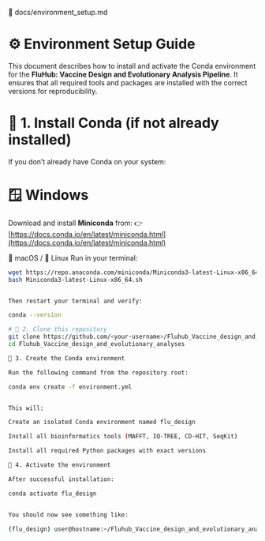 📄 docs/environment_setup.md
# ⚙️ Environment Setup Guide

This document describes how to install and activate the Conda environment for the **FluHub: Vaccine Design and Evolutionary Analysis Pipeline**.
It ensures that all required tools and packages are installed with the correct versions for reproducibility.


# 🧩 1. Install Conda (if not already installed)

If you don’t already have Conda on your system:

# 🪟 Windows
Download and install **Miniconda** from:
👉 [https://docs.conda.io/en/latest/miniconda.html](https://docs.conda.io/en/latest/miniconda.html)

🍎 macOS / 🐧 Linux
Run in your terminal:

```bash
wget https://repo.anaconda.com/miniconda/Miniconda3-latest-Linux-x86_64.sh
bash Miniconda3-latest-Linux-x86_64.sh


Then restart your terminal and verify:

conda --version

# 🧪 2. Clone this repository
git clone https://github.com/<your-username>/Fluhub_Vaccine_design_and_evolutionary_analyses.git
cd Fluhub_Vaccine_design_and_evolutionary_analyses

🧱 3. Create the Conda environment

Run the following command from the repository root:

conda env create -f environment.yml


This will:

Create an isolated Conda environment named flu_design

Install all bioinformatics tools (MAFFT, IQ-TREE, CD-HIT, SeqKit)

Install all required Python packages with exact versions

🚀 4. Activate the environment

After successful installation:

conda activate flu_design


You should now see something like:

(flu_design) user@hostname:~/Fluhub_Vaccine_design_and_evolutionary_analyses$
